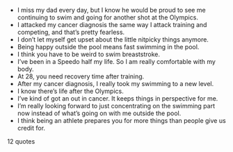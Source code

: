  - I miss my dad every day, but I know he would be proud to see me continuing to swim and going for another shot at the Olympics.
 - I attacked my cancer diagnosis the same way I attack training and competing, and that’s pretty fearless.
 - I don’t let myself get upset about the little nitpicky things anymore.
 - Being happy outside the pool means fast swimming in the pool.
 - I think you have to be weird to swim breaststroke.
 - I’ve been in a Speedo half my life. So I am really comfortable with my body.
 - At 28, you need recovery time after training.
 - After my cancer diagnosis, I really took my swimming to a new level.
 - I know there’s life after the Olympics.
 - I’ve kind of got an out in cancer. It keeps things in perspective for me.
 - I’m really looking forward to just concentrating on the swimming part now instead of what’s going on with me outside the pool.
 - I think being an athlete prepares you for more things than people give us credit for.

12 quotes